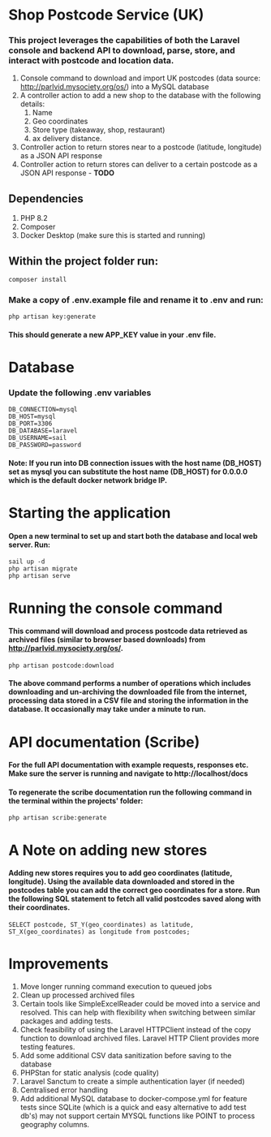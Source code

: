 # Shop Postcode Service (UK)

### This project leverages the capabilities of both the Laravel console and backend API to download, parse, store, and interact with postcode and location data.

1. Console command to download and import UK postcodes (data source:
   http://parlvid.mysociety.org/os/) into a MySQL database
2. A controller action to add a new shop to the database with the following details:
   1. Name
   2. Geo coordinates
   3. Store type (takeaway, shop, restaurant)
   4. ax delivery distance.
3. Controller action to return stores near to a postcode (latitude, longitude) as a JSON
   API response
4. Controller action to return stores can deliver to a certain postcode as a JSON API
   response - **TODO**

## Dependencies
1. PHP 8.2
2. Composer
3. Docker Desktop (make sure this is started and running)

## Within the project folder run:

```
composer install
```

### Make a copy of .env.example file and rename it to .env and run:

```
php artisan key:generate
```
#### This should generate a new APP_KEY value in your .env file.

# Database

### Update the following .env variables
```
DB_CONNECTION=mysql
DB_HOST=mysql
DB_PORT=3306
DB_DATABASE=laravel
DB_USERNAME=sail
DB_PASSWORD=password
```
#### Note: If you run into DB connection issues with the host name (DB_HOST) set as mysql you can substitute the host name (DB_HOST) for 0.0.0.0 which is the default docker network bridge IP.

# Starting the application
#### Open a new terminal to set up and start both the database and local web server. Run:

```
sail up -d
php artisan migrate
php artisan serve
```

# Running the console command
#### This command will download and process postcode data retrieved as archived files (similar to browser based downloads) from http://parlvid.mysociety.org/os/.

```
php artisan postcode:download
```
#### The above command performs a number of operations which includes downloading and un-archiving the downloaded file from the internet, processing data stored in a CSV file and storing the information in the database. It occasionally may take under a minute to run. 

# API documentation (Scribe)
#### For the full API documentation with example requests, responses etc. Make sure the server is running and navigate to http://localhost/docs

#### To regenerate the scribe documentation run the following command in the terminal within the projects' folder:
```
php artisan scribe:generate
```


# A Note on adding new stores
#### Adding new stores requires you to add geo coordinates (latitude, longitude). Using the available data downloaded and stored in the postcodes table you can add the correct geo coordinates for a store. Run the following SQL statement to fetch all valid postcodes saved along with their coordinates.

```
SELECT postcode, ST_Y(geo_coordinates) as latitude, ST_X(geo_coordinates) as longitude from postcodes;
```

# Improvements
1. Move longer running command execution to queued jobs
2. Clean up processed archived files
3. Certain tools like SimpleExcelReader could be moved into a service and resolved. This can help with flexibility when switching between similar packages and adding tests.
4. Check feasibility of using the Laravel HTTPClient instead of the copy function to download archived files. Laravel HTTP Client provides more testing features.
5. Add some additional CSV data sanitization before saving to the database
6. PHPStan for static analysis (code quality)
7. Laravel Sanctum to create a simple authentication layer (if needed)
8. Centralised error handling
9. Add additional MySQL database to docker-compose.yml for feature tests since SQLite (which is a quick and easy alternative to add test db's) may not support certain MYSQL functions like POINT to process geography columns.
